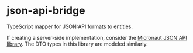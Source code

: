 # json-api-bridge
TypeScript mapper for JSON:API formats to entities.

If creating a server-side implementation, consider the [Micronaut JSON:API library](https://github.com/baylorpaul/micronaut-json-api).
The DTO types in this library are modeled similarly.

